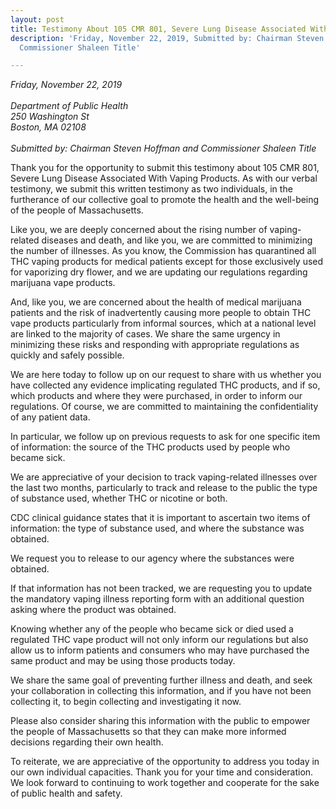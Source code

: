 ```yaml
---
layout: post
title: Testimony About 105 CMR 801, Severe Lung Disease Associated With Vaping Products
description: 'Friday, November 22, 2019, Submitted by: Chairman Steven Hoffman and
  Commissioner Shaleen Title'

---
```

_Friday, November 22, 2019<br><br>
Department of Public Health <br>
250 Washington St <br>
Boston, MA 02108 <br><br>
Submitted by: Chairman Steven Hoffman and Commissioner Shaleen Title_

Thank you for the opportunity to submit this testimony about 105 CMR 801, Severe Lung Disease Associated With Vaping Products. As with our verbal testimony, we submit this written testimony as two individuals, in the furtherance of our collective goal to promote the health and the well-being of the people of Massachusetts.

Like you, we are deeply concerned about the rising number of vaping-related diseases and death, and like you, we are committed to minimizing the number of illnesses. As you know, the Commission has quarantined all THC vaping products for medical patients except for those exclusively used for vaporizing dry flower, and we are updating our regulations regarding marijuana vape products.

And, like you, we are concerned about the health of medical marijuana patients and the risk of inadvertently causing more people to obtain THC vape products particularly from informal sources, which at a national level are linked to the majority of cases. We share the same urgency in minimizing these risks and responding with appropriate regulations as quickly and safely possible.

We are here today to follow up on our request to share with us whether you have collected any evidence implicating regulated THC products, and if so, which products and where they were purchased, in order to inform our regulations. Of course, we are committed to maintaining the confidentiality of any patient data.

In particular, we follow up on previous requests to ask for one specific item of information: the source of the THC products used by people who became sick.

We are appreciative of your decision to track vaping-related illnesses over the last two months, particularly to track and release to the public the type of substance used, whether THC or nicotine or both.

CDC clinical guidance states that it is important to ascertain two items of information: the type of substance used, and where the substance was obtained.

We request you to release to our agency where the substances were obtained.

If that information has not been tracked, we are requesting you to update the mandatory vaping illness reporting form with an additional question asking where the product was obtained.

Knowing whether any of the people who became sick or died used a regulated THC vape product will not only inform our regulations but also allow us to inform patients and consumers who may have purchased the same product and may be using those products today.

We share the same goal of preventing further illness and death, and seek your collaboration in collecting this information, and if you have not been collecting it, to begin collecting and investigating it now.

Please also consider sharing this information with the public to empower the people of Massachusetts so that they can make more informed decisions regarding their own health.

To reiterate, we are appreciative of the opportunity to address you today in our own individual capacities. Thank you for your time and consideration. We look forward to continuing to work together and cooperate for the sake of public health and safety.
